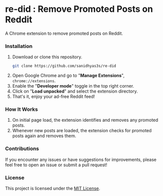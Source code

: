 
# **re-did** : Remove Promoted Posts on Reddit

A Chrome extension to remove promoted posts on Reddit.

### **Installation**

1. Download or clone this repository.
   ```sh
   git clone https://github.com/sanidhyas3s/re-did
   ```
1. Open Google Chrome and go to "**Manage Extensions**", `chrome://extensions`.
1. Enable the "**Developer mode**" toggle in the top right corner.
1. Click on "**Load unpacked**" and select the extension directory.
1. That's it, enjoy your ad-free Reddit feed!



### **How It Works**

1. On initial page load, the extension identifies and removes any promoted posts.
2. Whenever new posts are loaded, the extension checks for promoted posts again and removes them.

### **Contributions**

If you encounter any issues or have suggestions for improvements, please feel free to open an issue or submit a pull request!

### **License**

This project is licensed under the [MIT License](LICENSE).
